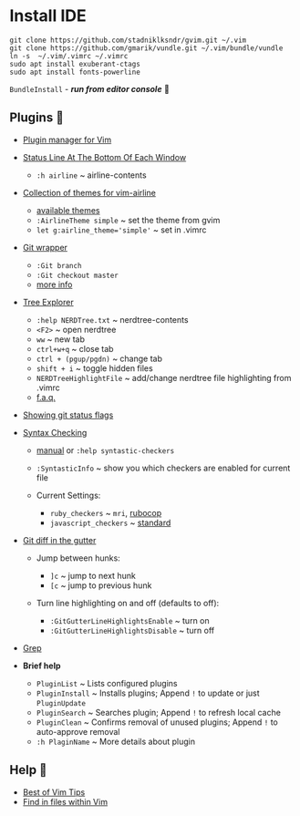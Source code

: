 # Install IDE
```
git clone https://github.com/stadniklksndr/gvim.git ~/.vim
git clone https://github.com/gmarik/vundle.git ~/.vim/bundle/vundle
ln -s  ~/.vim/.vimrc ~/.vimrc
sudo apt install exuberant-ctags
sudo apt install fonts-powerline
```
`BundleInstall` - **_run from editor console_** :feet:

## Plugins :children_crossing:

* [Plugin manager for Vim](https://github.com/VundleVim/Vundle.vim)

* [Status Line At The Bottom Of Each Window](https://github.com/vim-airline/vim-airline)
  * `:h airline` ~ airline-contents

* [Collection of themes for vim-airline](https://github.com/vim-airline/vim-airline-themes)
  * [available themes](https://github.com/vim-airline/vim-airline-themes/tree/master/autoload/airline/themes)
  * `:AirlineTheme simple` ~ set the theme from gvim
  * `let g:airline_theme='simple'` ~ set in .vimrc

* [Git wrapper](https://github.com/tpope/vim-fugitive)
  * `:Git branch`
  * `:Git checkout master`
  * [more info](https://github.com/tpope/vim-fugitive#fugitivevim)

* [Tree Explorer](https://github.com/scrooloose/nerdtree)
  * `:help NERDTree.txt` ~ nerdtree-contents
  * `<F2>` ~ open nerdtree
  * `ww` ~ new tab
  * `ctrl+w+q` ~ close tab
  * `ctrl + (pgup/pgdn)` ~ change tab
  * `shift + i` ~ toggle hidden files
  * `NERDTreeHighlightFile` ~ add/change nerdtree file highlighting from .vimrc
  * [f.a.q.](https://github.com/scrooloose/nerdtree/wiki/F.A.Q.)

* [Showing git status flags](https://github.com/Xuyuanp/nerdtree-git-plugin)

* [Syntax Checking](https://github.com/vim-syntastic/syntastic)
  * [manual](https://github.com/vim-syntastic/syntastic/blob/master/doc/syntastic-checkers.txt) or `:help syntastic-checkers`
  * `:SyntasticInfo` ~ show you which checkers are enabled for current file

  * Current Settings:

    * `ruby_checkers` ~ `mri`, [rubocop](https://github.com/bbatsov/rubocop)
    * `javascript_checkers` ~ [standard](https://github.com/feross/standard)

* [Git diff in the gutter](https://github.com/airblade/vim-gitgutter)
  * Jump between hunks:
    * `]c` ~ jump to next hunk
    * `[c` ~ jump to previous hunk

  * Turn line highlighting on and off (defaults to off):
    * `:GitGutterLineHighlightsEnable` ~ turn on
    * `:GitGutterLineHighlightsDisable` ~ turn off

* [Grep](https://github.com/vim-scripts/grep.vim)

* **Brief help**
  * `PluginList` ~ Lists configured plugins
  * `PluginInstall` ~ Installs plugins; Append `!` to update or just `PluginUpdate`
  * `PluginSearch` ~ Searches plugin; Append `!` to refresh local cache
  * `PluginClean` ~ Confirms removal of unused plugins; Append `!` to auto-approve removal
  * `:h PlaginName` ~ More details about plugin

## Help :flashlight:

  * [Best of Vim Tips](http://zzapper.co.uk/vimtips.html)
  * [Find in files within Vim](http://vim.wikia.com/wiki/Find_in_files_within_Vim)
